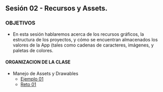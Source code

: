 ## Sesión 02 - Recursos y Assets.

### OBJETIVOS 
 - En esta sesión hablaremos acerca de los recursos gráficos, la estructura de los proyectos, y cómo se encuentran almacenados los valores de la App (tales como cadenas de caracteres, imágenes, y paletas de colores. 

#### ORGANIZACION DE LA CLASE 
- Manejo de Assets y Drawables
	- [Ejemplo 01](Ejemplo-01)
	- [Reto 01](Reto-01)
